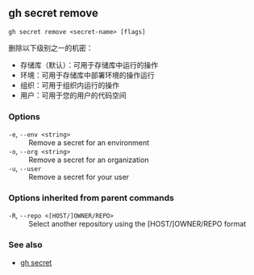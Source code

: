 

## gh secret remove

```
gh secret remove <secret-name> [flags]
```

删除以下级别之一的机密：

-   存储库（默认）：可用于存储库中运行的操作
-   环境：可用于存储库中部署环境的操作运行
-   组织：可用于组织内运行的操作
-   用户：可用于您的用户的代码空间

### Options

<dl class="flags">
	<dt><code>-e</code>, <code>--env &lt;string&gt;</code></dt>
	<dd>Remove a secret for an environment</dd>

<dt><code>-o</code>, <code>--org &lt;string&gt;</code></dt>
<dd>Remove a secret for an organization</dd>

<dt><code>-u</code>, <code>--user</code></dt>
<dd>Remove a secret for your user</dd>

</dl>

### Options inherited from parent commands

<dl class="flags">
	<dt><code>-R</code>, <code>--repo &lt;[HOST/]OWNER/REPO&gt;</code></dt>
	<dd>Select another repository using the [HOST/]OWNER/REPO format</dd>
</dl>

### See also

-   [gh secret](./gh_secret.zh.md)
